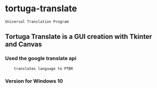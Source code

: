 
# tortuga-translate
~~~~
Universal Translation Program
~~~~
## Tortuga Translate is a GUI creation with Tkinter and Canvas


### Used the google translate api

~~~~
    translates language to PTBR
~~~~

### Version for Windows 10
